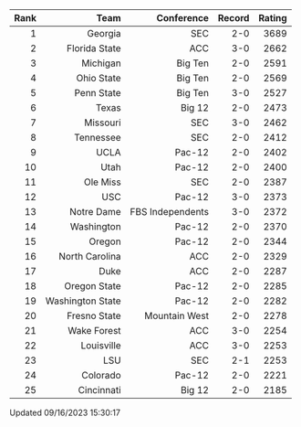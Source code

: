 | Rank  | Team                 | Conference           | Record   | Rating |
| ---:  | ---:                 | ---:                 | ---:     | ---:   |
| 1     | Georgia              | SEC                  | 2-0      | 3689   |
| 2     | Florida State        | ACC                  | 3-0      | 2662   |
| 3     | Michigan             | Big Ten              | 2-0      | 2591   |
| 4     | Ohio State           | Big Ten              | 2-0      | 2569   |
| 5     | Penn State           | Big Ten              | 3-0      | 2527   |
| 6     | Texas                | Big 12               | 2-0      | 2473   |
| 7     | Missouri             | SEC                  | 3-0      | 2462   |
| 8     | Tennessee            | SEC                  | 2-0      | 2412   |
| 9     | UCLA                 | Pac-12               | 2-0      | 2402   |
| 10    | Utah                 | Pac-12               | 2-0      | 2400   |
| 11    | Ole Miss             | SEC                  | 2-0      | 2387   |
| 12    | USC                  | Pac-12               | 3-0      | 2373   |
| 13    | Notre Dame           | FBS Independents     | 3-0      | 2372   |
| 14    | Washington           | Pac-12               | 2-0      | 2370   |
| 15    | Oregon               | Pac-12               | 2-0      | 2344   |
| 16    | North Carolina       | ACC                  | 2-0      | 2329   |
| 17    | Duke                 | ACC                  | 2-0      | 2287   |
| 18    | Oregon State         | Pac-12               | 2-0      | 2285   |
| 19    | Washington State     | Pac-12               | 2-0      | 2282   |
| 20    | Fresno State         | Mountain West        | 2-0      | 2278   |
| 21    | Wake Forest          | ACC                  | 3-0      | 2254   |
| 22    | Louisville           | ACC                  | 3-0      | 2253   |
| 23    | LSU                  | SEC                  | 2-1      | 2253   |
| 24    | Colorado             | Pac-12               | 2-0      | 2221   |
| 25    | Cincinnati           | Big 12               | 2-0      | 2185   |

Updated 09/16/2023 15:30:17

